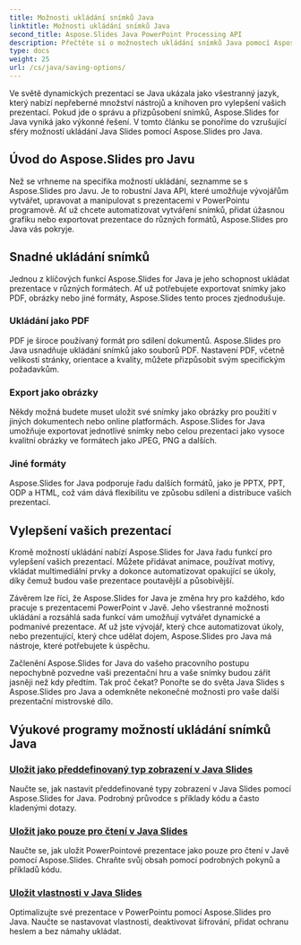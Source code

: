 ```yaml
---
title: Možnosti ukládání snímků Java
linktitle: Možnosti ukládání snímků Java
second_title: Aspose.Slides Java PowerPoint Processing API
description: Přečtěte si o možnostech ukládání snímků Java pomocí Aspose.Slides pro Java. Prozkoumejte komplexní výukové programy a průvodce pro efektivní správu a přizpůsobení snímků.
type: docs
weight: 25
url: /cs/java/saving-options/
---
```



Ve světě dynamických prezentací se Java ukázala jako všestranný jazyk, který nabízí nepřeberné množství nástrojů a knihoven pro vylepšení vašich prezentací. Pokud jde o správu a přizpůsobení snímků, Aspose.Slides for Java vyniká jako výkonné řešení. V tomto článku se ponoříme do vzrušující sféry možností ukládání Java Slides pomocí Aspose.Slides pro Java.

## Úvod do Aspose.Slides pro Javu

Než se vrhneme na specifika možností ukládání, seznamme se s Aspose.Slides pro Javu. Je to robustní Java API, které umožňuje vývojářům vytvářet, upravovat a manipulovat s prezentacemi v PowerPointu programově. Ať už chcete automatizovat vytváření snímků, přidat úžasnou grafiku nebo exportovat prezentace do různých formátů, Aspose.Slides pro Java vás pokryje.

## Snadné ukládání snímků

Jednou z klíčových funkcí Aspose.Slides for Java je jeho schopnost ukládat prezentace v různých formátech. Ať už potřebujete exportovat snímky jako PDF, obrázky nebo jiné formáty, Aspose.Slides tento proces zjednodušuje.

### Ukládání jako PDF

PDF je široce používaný formát pro sdílení dokumentů. Aspose.Slides pro Java usnadňuje ukládání snímků jako souborů PDF. Nastavení PDF, včetně velikosti stránky, orientace a kvality, můžete přizpůsobit svým specifickým požadavkům.

### Export jako obrázky

Někdy možná budete muset uložit své snímky jako obrázky pro použití v jiných dokumentech nebo online platformách. Aspose.Slides for Java umožňuje exportovat jednotlivé snímky nebo celou prezentaci jako vysoce kvalitní obrázky ve formátech jako JPEG, PNG a dalších.

### Jiné formáty

Aspose.Slides for Java podporuje řadu dalších formátů, jako je PPTX, PPT, ODP a HTML, což vám dává flexibilitu ve způsobu sdílení a distribuce vašich prezentací.

## Vylepšení vašich prezentací

Kromě možností ukládání nabízí Aspose.Slides for Java řadu funkcí pro vylepšení vašich prezentací. Můžete přidávat animace, používat motivy, vkládat multimediální prvky a dokonce automatizovat opakující se úkoly, díky čemuž budou vaše prezentace poutavější a působivější.

Závěrem lze říci, že Aspose.Slides for Java je změna hry pro každého, kdo pracuje s prezentacemi PowerPoint v Javě. Jeho všestranné možnosti ukládání a rozsáhlá sada funkcí vám umožňují vytvářet dynamické a podmanivé prezentace. Ať už jste vývojář, který chce automatizovat úkoly, nebo prezentující, který chce udělat dojem, Aspose.Slides pro Java má nástroje, které potřebujete k úspěchu.

Začlenění Aspose.Slides for Java do vašeho pracovního postupu nepochybně pozvedne vaši prezentační hru a vaše snímky budou zářit jasněji než kdy předtím. Tak proč čekat? Ponořte se do světa Java Slides s Aspose.Slides pro Java a odemkněte nekonečné možnosti pro vaše další prezentační mistrovské dílo.

## Výukové programy možností ukládání snímků Java
### [Uložit jako předdefinovaný typ zobrazení v Java Slides](./save-as-predefined-view-type-in-java-slides/)
Naučte se, jak nastavit předdefinované typy zobrazení v Java Slides pomocí Aspose.Slides for Java. Podrobný průvodce s příklady kódu a často kladenými dotazy.
### [Uložit jako pouze pro čtení v Java Slides](./save-as-read-only-in-java-slides/)
Naučte se, jak uložit PowerPointové prezentace jako pouze pro čtení v Javě pomocí Aspose.Slides. Chraňte svůj obsah pomocí podrobných pokynů a příkladů kódu.
### [Uložit vlastnosti v Java Slides](./save-properties-in-java-slides/)
Optimalizujte své prezentace v PowerPointu pomocí Aspose.Slides pro Java. Naučte se nastavovat vlastnosti, deaktivovat šifrování, přidat ochranu heslem a bez námahy ukládat.